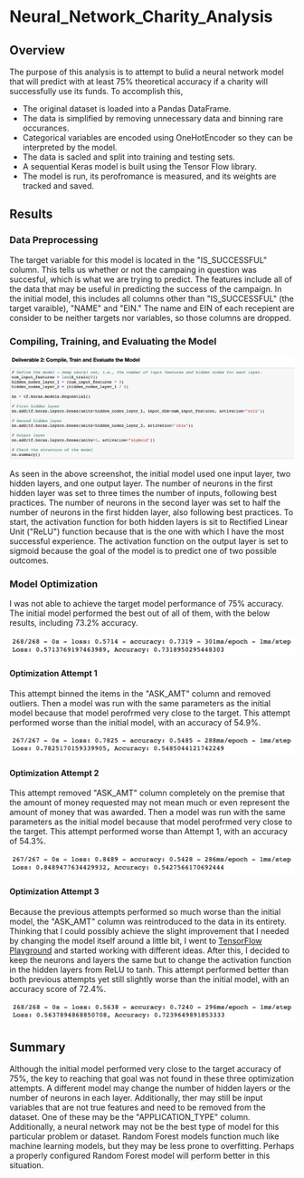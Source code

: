 # Neural_Network_Charity_Analysis

## Overview
The purpose of this analysis is to attempt to bulid a neural network model that will predict with at least 75% theoretical accuracy if a charity will successfully use its funds. To accomplish this, 

- The original dataset is loaded into a Pandas DataFrame.
- The data is simplified by removing unnecessary data and binning rare occurances.
- Categorical variables are encoded using OneHotEncoder so they can be interpreted by the model.
- The data is sacled and split into training and testing sets.
- A sequential Keras model is built using the Tensor Flow library. 
- The model is run, its perofromance is measured, and its weights are tracked and saved.

## Results
### Data Preprocessing 
The target variable for this model is located in the "IS_SUCCESSFUL" column. This tells us whether or not the campaing in question was succesful, which is what we are trying to predict. The features include all of the data that may be useful in predicting the success of the campaign. In the initial model, this includes all columns other than "IS_SUCCESSFUL" (the target varaible), "NAME" and "EIN." The name and EIN of each recepient are consider to be neither targets nor variables, so those columns are dropped. 

### Compiling, Training, and Evaluating the Model

![Initital Model](images/initial_model.png)

As seen in the above screenshot, the initial model used one input layer, two hidden layers, and one output layer. The number of neurons in the first hidden layer was set to three times the number of inputs, following best practices. The number of neurons in the second layer was set to half the number of neurons in the first hidden layer, also following best practices. To start, the activation function for both hidden layers is sit to Rectified Linear Unit ("ReLU") function because that is the one with which I have the most successful experience. The activation function on the output layer is set to sigmoid because the goal of the model is to predict one of two possible outcomes. 

### Model Optimization
I was not able to achieve the target model performance of 75% accuracy. The initial model performed the best out of all of them, with the below results, including 73.2% accuracy.

![Init. Model Results](images/init_model_results.png)

#### Optimization Attempt 1
This attempt binned the items in the "ASK_AMT" column and removed outliers. Then a model was run with the same parameters as the initial model because that model perofrmed very close to the target. This attempt performed worse than the initial model, with an accuracy of 54.9%. 

![Optimization Attempt 1 Results](images/opt1_results.png)

#### Optimization Attempt 2
This attempt removed "ASK_AMT" column completely on the premise that the amount of money requested may not mean much or even represent the amount of money that was awarded. Then a model was run with the same parameters as the initial model because that model perofrmed very close to the target. This attempt performed worse than Attempt 1, with an accuracy of 54.3%.

![Optimization Attempt 2 Results](images/opt2_results.png)

#### Optimization Attempt 3
Because the previous attempts performed so much worse than the initial model, the "ASK_AMT" column was reintroduced to the data in its entirety. Thinking that I could possibly achieve the slight improvement that I needed by changing the model itself around a little bit, I went to [TensorFlow Playground](https://playground.tensorflow.org/#activation=tanh&batchSize=10&dataset=circle&regDataset=reg-plane&learningRate=0.03&regularizationRate=0&noise=0&networkShape=4,2&seed=0.41988&showTestData=false&discretize=false&percTrainData=50&x=true&y=true&xTimesY=false&xSquared=false&ySquared=false&cosX=false&sinX=false&cosY=false&sinY=false&collectStats=false&problem=classification&initZero=false&hideText=false) and started working with different ideas. After this, I decided to keep the neurons and layers the same but to change the activation function in the hidden layers from ReLU to tanh. This attempt performed better than both previous attempts yet still slightly worse than the initial model, with an accuracy score of 72.4%.

![Optimization Attempt 3 Results](images/opt3_results.png)

## Summary
Although the initial model performed very close to the target accuracy of 75%, the key to reaching that goal was not found in these three optimization attempts. A different model may change the number of hidden layers or the number of neurons in each layer. Additionally, ther may still be input variables that are not true features and need to be removed from the dataset. One of these may be the "APPLICATION_TYPE" column. Additionally, a neural network may not be the best type of model for this particular problem or dataset. Random Forest models function much like machine learning models, but they may be less prone to overfitting. Perhaps a properly configured Random Forest model will perform better in this situation.















